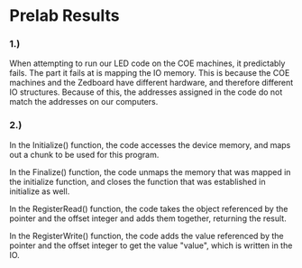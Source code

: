 # Prelab Results

### 1.)

When attempting to run our LED code on the COE machines, it predictably fails. The part it fails at is mapping the IO memory. This is because the COE machines and the Zedboard have different hardware, and therefore different IO structures. Because of this, the addresses assigned in the code do not match the addresses on our computers.

### 2.)

In the Initialize() function, the code accesses the device memory, and maps out a chunk to be used for this program.

In the Finalize() function, the code unmaps the memory that was mapped in the initialize function, and closes the function that was established in initialize as well.

In the RegisterRead() function, the code takes the object referenced by the pointer and the offset integer and adds them together, returning the result.

In the RegisterWrite() function, the code adds the value referenced by the pointer and the offset integer to get the value "value", which is written in the IO.
